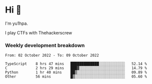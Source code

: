 # Hi 👋

I'm yu1hpa.

I play CTFs with Thehackerscrew

### Weekly development breakdown

<!--START_SECTION:waka-->

```text
From: 02 October 2022 - To: 09 October 2022

TypeScript    8 hrs 47 mins   █████████████░░░░░░░░░░░░   52.14 %
C             2 hrs 29 mins   ███▓░░░░░░░░░░░░░░░░░░░░░   14.79 %
Python        1 hr 40 mins    ██▒░░░░░░░░░░░░░░░░░░░░░░   09.89 %
Other         56 mins         █▒░░░░░░░░░░░░░░░░░░░░░░░   05.60 %
```

<!--END_SECTION:waka-->

